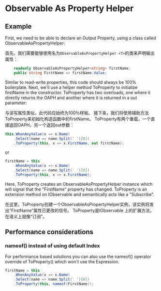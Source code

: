 # Observable As Property Helper

## Example

First, we need to be able to declare an Output Property, using a class called ObservableAsPropertyHelper<T>:

首先，我们需要能够使用名为`ObservableAsPropertyHelper <T>`的类来声明输出属性：

```C#
    readonly ObservableAsPropertyHelper<string> firstName;
    public string FirstName => firstName.Value;
```

Similar to read-write properties, this code should always be 100% boilerplate. Next, we'll use a helper method ToProperty to initialize firstName in the constructor. ToProperty has two overloads, one where it directly returns the OAPH and another where it is returned in a out parameter:

与读写属性类似，此代码应始终为100％样板。 接下来，我们将使用辅助方法ToProperty来初始化构造函数中的firstName。 ToProperty有两个重载，一个直接返回OAPH，另一个返回out参数：

```C#
this.WhenAnyValue(x => x.Name)
    .Select(name => name.Split(' ')[0])
    .ToProperty(this, x => x.FirstName, out firstName);
```

or

```C#
firstName = this
    .WhenAnyValue(x => x.Name)
    .Select(name => name.Split(' ')[0])
    .ToProperty(this, x => x.FirstName);
```

Here, ToProperty creates an ObservableAsPropertyHelper instance which will signal that the "FirstName" property has changed. ToProperty is an extension method on IObservable<T> and semantically acts like a "Subscribe".

在这里，ToProperty创建一个ObservableAsPropertyHelper实例，该实例将发出“FirstName”属性已更改的信号。 ToProperty是IObservable <T>上的扩展方法，在语义上就像“订阅”。

## Performance considerations

### nameof() instead of using default Index

For performance based solutions you can also use the nameof() operator override of ToProperty() which won't use the Expression.

```C#
firstName = this
    .WhenAnyValue(x => x.Name)
    .Select(name => name.Split(' ')[0])
    .ToProperty(this, nameof(FirstName));
```
